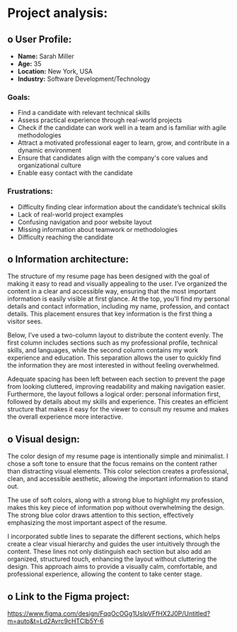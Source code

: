 # Project analysis:

## o User Profile:

- **Name:** Sarah Miller 
- **Age:** 35
- **Location:** New York, USA
- **Industry:** Software Development/Technology
 ### Goals:
- Find a candidate with relevant technical skills
- Assess practical experience through real-world projects
- Check if the candidate can work well in a team and is familiar with agile methodologies
- Attract a motivated professional eager to learn, grow, and contribute in a dynamic environment
- Ensure that candidates align with the company's core values and organizational culture
- Enable easy contact with the candidate
 ### Frustrations:
- Difficulty finding clear information about the candidate’s technical skills
- Lack of real-world project examples
- Confusing navigation and poor website layout
- Missing information about teamwork or methodologies
- Difficulty reaching the candidate

## o Information architecture: 

The structure of my resume page has been designed with the goal of making it easy to read and visually appealing to the user. I’ve organized the content in a clear and accessible way, ensuring that the most important information is easily visible at first glance. At the top, you'll find my personal details and contact information, including my name, profession, and contact details. This placement ensures that key information is the first thing a visitor sees.

Below, I’ve used a two-column layout to distribute the content evenly. The first column includes sections such as my professional profile, technical skills, and languages, while the second column contains my work experience and education. This separation allows the user to quickly find the information they are most interested in without feeling overwhelmed.

Adequate spacing has been left between each section to prevent the page from looking cluttered, improving readability and making navigation easier. Furthermore, the layout follows a logical order: personal information first, followed by details about my skills and experience. This creates an efficient structure that makes it easy for the viewer to consult my resume and makes the overall experience more interactive.

## o Visual design:

The color design of my resume page is intentionally simple and minimalist. I chose a soft tone to ensure that the focus remains on the content rather than distracting visual elements. This color selection creates a professional, clean, and accessible aesthetic, allowing the important information to stand out.

The use of soft colors, along with a strong blue to highlight my profession, makes this key piece of information pop without overwhelming the design. The strong blue color draws attention to this section, effectively emphasizing the most important aspect of the resume.

I incorporated subtle lines to separate the different sections, which helps create a clear visual hierarchy and guides the user intuitively through the content. These lines not only distinguish each section but also add an organized, structured touch, enhancing the layout without cluttering the design. This approach aims to provide a visually calm, comfortable, and professional experience, allowing the content to take center stage.

## o Link to the Figma project:

https://www.figma.com/design/FqqOcOGg1UslpVFfHX2J0P/Untitled?m=auto&t=Ld2Avrc9cHTClb5Y-6
